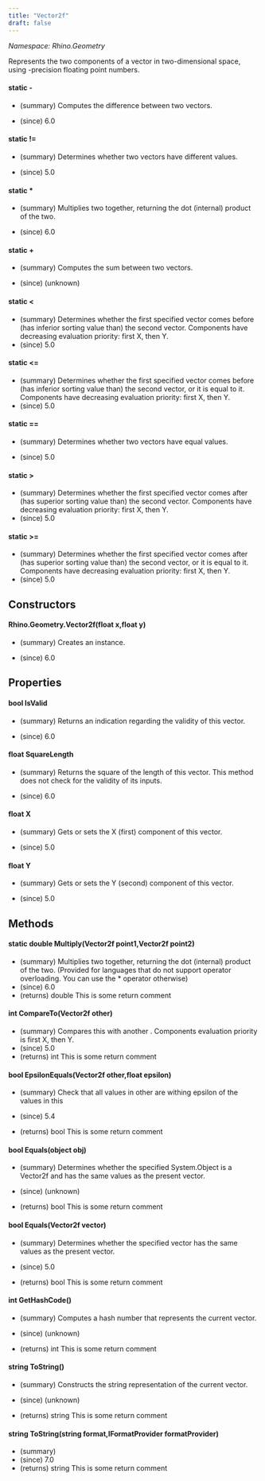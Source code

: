 ```yaml
---
title: "Vector2f"
draft: false
---
```


*Namespace: Rhino.Geometry*

   Represents the two components of a vector in two-dimensional space,
   using -precision floating point numbers.
   
#### static -
- (summary) 
     Computes the difference between two vectors.
     
- (since) 6.0
#### static !=
- (summary) 
     Determines whether two vectors have different values.
     
- (since) 5.0
#### static *
- (summary) 
     Multiplies two  together, returning the dot (internal) product of the two.
     
- (since) 6.0
#### static +
- (summary) 
     Computes the sum between two vectors.
     
- (since) (unknown)
#### static <
- (summary) 
     Determines whether the first specified vector comes before
     (has inferior sorting value than) the second vector.
     Components have decreasing evaluation priority: first X, then Y.
- (since) 5.0
#### static <=
- (summary) 
     Determines whether the first specified vector comes before
     (has inferior sorting value than) the second vector, or it is equal to it.
     Components have decreasing evaluation priority: first X, then Y.
- (since) 5.0
#### static ==
- (summary) 
     Determines whether two vectors have equal values.
     
- (since) 5.0
#### static >
- (summary) 
     Determines whether the first specified vector comes after (has superior sorting value than) the second vector.
     Components have decreasing evaluation priority: first X, then Y.
- (since) 5.0
#### static >=
- (summary) 
     Determines whether the first specified vector comes after
     (has superior sorting value than) the second vector, or it is equal to it.
     Components have decreasing evaluation priority: first X, then Y.
- (since) 5.0
## Constructors
#### Rhino.Geometry.Vector2f(float x,float y)
- (summary) 
     Creates an instance.
     
- (since) 6.0
## Properties
#### bool IsValid
- (summary) 
     Returns an indication regarding the validity of this vector.
     
- (since) 6.0
#### float SquareLength
- (summary) 
     Returns the square of the length of this vector.
     This method does not check for the validity of its inputs.
     
- (since) 6.0
#### float X
- (summary) 
     Gets or sets the X (first) component of this vector.
     
- (since) 5.0
#### float Y
- (summary) 
     Gets or sets the Y (second) component of this vector.
     
- (since) 5.0
## Methods
#### static double Multiply(Vector2f point1,Vector2f point2)
- (summary) 
     Multiplies two  together, returning the dot (internal) product of the two.
     (Provided for languages that do not support operator overloading. You can use the * operator otherwise)
- (since) 6.0
- (returns) double This is some return comment
#### int CompareTo(Vector2f other)
- (summary) 
     Compares this  with another .
     Components evaluation priority is first X, then Y.
- (since) 5.0
- (returns) int This is some return comment
#### bool EpsilonEquals(Vector2f other,float epsilon)
- (summary) 
     Check that all values in other are withing epsilon of the values in this
     
- (since) 5.4
- (returns) bool This is some return comment
#### bool Equals(object obj)
- (summary) 
     Determines whether the specified System.Object is a Vector2f and has the same values as the present vector.
     
- (since) (unknown)
- (returns) bool This is some return comment
#### bool Equals(Vector2f vector)
- (summary) 
     Determines whether the specified vector has the same values as the present vector.
     
- (since) 5.0
- (returns) bool This is some return comment
#### int GetHashCode()
- (summary) 
     Computes a hash number that represents the current vector.
     
- (since) (unknown)
- (returns) int This is some return comment
#### string ToString()
- (summary) 
     Constructs the string representation of the current vector.
     
- (since) (unknown)
- (returns) string This is some return comment
#### string ToString(string format,IFormatProvider formatProvider)
- (summary) 
- (since) 7.0
- (returns) string This is some return comment
